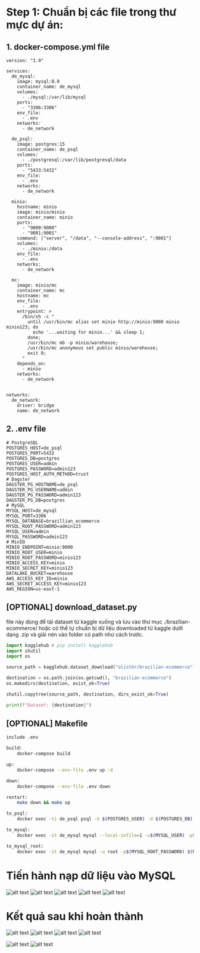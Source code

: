 # Step 1: Chuẩn bị các file trong thư mực dự án:
## 1. docker-compose.yml file
```docker
version: "3.9"

services:
  de_mysql:
    image: mysql:8.0
    container_name: de_mysql
    volumes:
      - ./mysql:/var/lib/mysql
    ports:
      - "3306:3306"
    env_file:
      - .env
    networks:
      - de_network

  de_psql:
    image: postgres:15
    container_name: de_psql
    volumes:
      - ./postgresql:/var/lib/postgresql/data
    ports:
      - "5433:5432"
    env_file:
      - .env
    networks:
      - de_network

  minio:
    hostname: minio
    image: minio/minio
    container_name: minio
    ports:
      - "9000:9000"
      - "9001:9001"
    command: ["server", "/data", "--console-address", ":9001"]
    volumes:
      - ./minio:/data
    env_file:
      - .env
    networks:
      - de_network

  mc:
    image: minio/mc
    container_name: mc
    hostname: mc
    env_file:
      - .env
    entrypoint: >
      /bin/sh -c "
        until /usr/bin/mc alias set minio http://minio:9000 minio minio123; do
          echo '...waiting for minio...' && sleep 1;
        done;
        /usr/bin/mc mb -p minio/warehouse;
        /usr/bin/mc anonymous set public minio/warehouse;
        exit 0;
      "
    depends_on:
      - minio
    networks:
      - de_network


networks:
  de_network:
    driver: bridge
    name: de_network

```

## 2. .env file
```.env
# PostgreSQL
POSTGRES_HOST=de_psql
POSTGRES_PORT=5432
POSTGRES_DB=postgres
POSTGRES_USER=admin
POSTGRES_PASSWORD=admin123
POSTGRES_HOST_AUTH_METHOD=trust
# Dagster
DAGSTER_PG_HOSTNAME=de_psql
DAGSTER_PG_USERNAME=admin
DAGSTER_PG_PASSWORD=admin123
DAGSTER_PG_DB=postgres
# MySQL
MYSQL_HOST=de_mysql
MYSQL_PORT=3306
MYSQL_DATABASE=brazillian_ecommerce
MYSQL_ROOT_PASSWORD=admin123
MYSQL_USER=admin
MYSQL_PASSWORD=admin123
# MinIO
MINIO_ENDPOINT=minio:9000
MINIO_ROOT_USER=minio
MINIO_ROOT_PASSWORD=minio123
MINIO_ACCESS_KEY=minio
MINIO_SECRET_KEY=minio123
DATALAKE_BUCKET=warehouse
AWS_ACCESS_KEY_ID=minio
AWS_SECRET_ACCESS_KEY=minio123
AWS_REGION=us-east-1
```

## [OPTIONAL] download_dataset.py
file này dùng để tải dataset từ kaggle xuống và lưu vào thư mục ./brazilian-ecommerce/ hoặc có thể tự chuẩn bị dữ liệu downloaded từ kaggle dưới dạng .zip và giải nén vào folder có path như cách trước.
```python
import kagglehub # pip install kagglehub
import shutil
import os

source_path = kagglehub.dataset_download("olistbr/brazilian-ecommerce")

destination = os.path.join(os.getcwd(), "brazilian-ecommerce")
os.makedirs(destination, exist_ok=True)

shutil.copytree(source_path, destination, dirs_exist_ok=True)

print(f"Dataset: {destination}")

```

## [OPTIONAL] Makefile 
```bash
include .env

build:
	docker-compose build

up:
	docker-compose --env-file .env up -d

down:
	docker-compose --env-file .env down

restart:
	make down && make up

to_psql:
	docker exec -ti de_psql psql -U $(POSTGRES_USER) -d $(POSTGRES_DB)

to_mysql:
	docker exec -it de_mysql mysql --local-infile=1 -u$(MYSQL_USER) -p$(MYSQL_PASSWORD) $(MYSQL_DATABASE)

to_mysql_root:
	docker exec -it de_mysql mysql -u root -p$(MYSQL_ROOT_PASSWORD) $(MYSQL_DATABASE)

```

# Tiến hành nạp dữ liệu vào MySQL
![alt text](./images/image-0.png)
![alt text](./images/image-1.png)
![alt text](./images/image-2.png)
![alt text](./images/image-3.png)
![alt text](./images/image.png)


# Kết quả sau khi hoàn thành
![alt text](./images/image-4.png)
![alt text](./images/image-8.png)
![alt text](./images/image-9.png)
![alt text](./images/image-5.png)


![alt text](./images/image-6.png)
![alt text](./images/image-7.png)